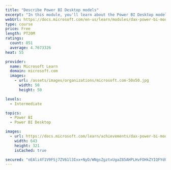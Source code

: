 ```yaml
---
title: "Describe Power BI Desktop models"
excerpt: "In this module, you'll learn about the Power BI Desktop model structure, star schema design basics, analytics queries, and report visual configuration. This module provides a strong foundation on which you can learn to optimize model designs and add model calculations."
webUrl: https://docs.microsoft.com/en-us/learn/modules/dax-power-bi-models/
type: course
price: Free
length: PT20M
ratings:
  count: 851
  average: 4.7673326
heat: 55

provider:
  name: Microsoft Learn
  domain: microsoft.com
  images:
    - url: /assets/images/organizations/microsoft.com-50x50.jpg
      width: 50
      height: 50

levels:
  - Intermediate

topics:
  - Power BI
  - Power BI Desktop

images:
  - url: https://docs.microsoft.com/learn/achievements/dax-power-bi-models-social.png
    width: 643
    height: 321
    isCached: true

secured: "nEAli4f1V9FSj7ZV61l3Ixx+NyD/WNgsZgztxUgaZ85AHPLHvFOHkZYIQFYdGYiu0MpPXku9HB9iqMD9NXeo7w6+bC5nVK6LB/7ZMUPba9biDOZEjtIdpUwbihpmuI0qcaNxBdsyMiHKBPFzwzbiK4nYjNjxXLZZ1HT24Wsx+zvEcars6AQy0ahO+GgypztoUUub3trjRG2FMKULERDjXzvllSiiK4hRXaVZECV1SFLkoZQ1kdEltTWN/i1YHspkpWJ56CvjLzXPYKYt82Q/i2VpCpvzLshsWMpiPFx7nlZ3ediQPiSdJsjyRsrnvfkSkrtxnZSCaOoMjojUdjsHrdEMRACB2VEO+CKRT1XAgDVl8S/kI/MRtpZRQ+bQa9bEWcXKJJJOiUePZxK9vCqftWp7QgTQ3ns69HaQpjGiRjc=;LU9jtKjxqGMIcWi9SI1QWg=="
---
```


